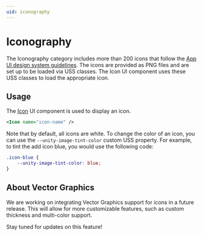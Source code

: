 ```yaml
---
uid: iconography
---
```


# Iconography

The Iconography category includes more than 200 icons that follow the 
[App UI design system guidelines](https://services.docs.internal.unity3d.com/unity-app-ui/docs/fundamentals/Iconography/).
The icons are provided as PNG files and are set up to be loaded via USS classes.
The Icon UI component uses these USS classes to load the appropriate icon.

## Usage

The [Icon](xref:UnityEngine.Dt.App.UI.Icon) UI component is used to display an icon.

```xml
<Icon name="icon-name" />
```

Note that by default, all icons are white.
To change the color of an icon, you can use the `--unity-image-tint-color` custom USS property.
For example, to tint the add icon blue, you would use the following code:

```css
.icon-blue {
    --unity-image-tint-color: blue;
}
```

## About Vector Graphics

We are working on integrating Vector Graphics support for icons in a future release.
This will allow for more customizable features, such as custom thickness and multi-color support.

Stay tuned for updates on this feature!

